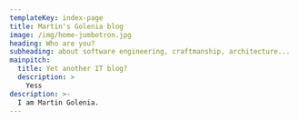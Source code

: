 ```yaml
---
templateKey: index-page
title: Martin's Golenia blog
image: /img/home-jumbotron.jpg
heading: Who are you?
subheading: about software engineering, craftmanship, architecture...
mainpitch:
  title: Yet another IT blog?
  description: >
    Yess
description: >-
  I am Martin Golenia.
---
```

